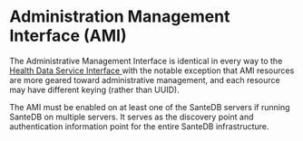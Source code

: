 # Administration Management Interface \(AMI\)

The Administrative Management Interface is identical in every way to the [Health Data Service Interface ](../health-data-service-interface-hdsi/)with the notable exception that AMI resources are more geared toward administrative management, and each resource may have different keying \(rather than UUID\).

The AMI must be enabled on at least one of the SanteDB servers if running SanteDB on multiple servers. It serves as the discovery point and authentication information point for the entire SanteDB infrastructure.


